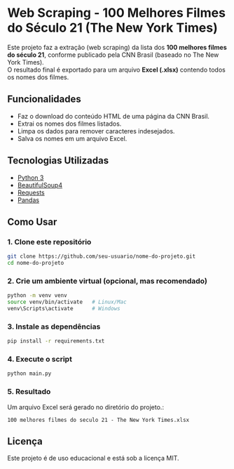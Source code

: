# Web Scraping - 100 Melhores Filmes do Século 21 (The New York Times)

Este projeto faz a extração (web scraping) da lista dos **100 melhores filmes do século 21**, conforme publicado pela CNN Brasil (baseado no The New York Times).  
O resultado final é exportado para um arquivo **Excel (.xlsx)** contendo todos os nomes dos filmes.

## Funcionalidades
- Faz o download do conteúdo HTML de uma página da CNN Brasil.
- Extrai os nomes dos filmes listados.
- Limpa os dados para remover caracteres indesejados.
- Salva os nomes em um arquivo Excel.

## Tecnologias Utilizadas
- [Python 3](https://www.python.org/)
- [BeautifulSoup4](https://www.crummy.com/software/BeautifulSoup/)
- [Requests](https://docs.python-requests.org/)
- [Pandas](https://pandas.pydata.org/)

## Como Usar

### 1. Clone este repositório
```bash
git clone https://github.com/seu-usuario/nome-do-projeto.git
cd nome-do-projeto
```

### 2. Crie um ambiente virtual (opcional, mas recomendado)
```bash
python -m venv venv
source venv/bin/activate   # Linux/Mac
venv\Scripts\activate      # Windows
```

### 3. Instale as dependências
```bash
pip install -r requirements.txt
```

### 4. Execute o script
```bash
python main.py
```

### 5. Resultado
Um arquivo Excel será gerado no diretório do projeto.:
```
100 melhores filmes do seculo 21 - The New York Times.xlsx
```



## Licença
Este projeto é de uso educacional e está sob a licença MIT.
